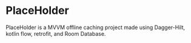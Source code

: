 # PlaceHolder
PlaceHolder is a MVVM offline caching project made using Dagger-Hilt, kotlin flow, retrofit, and Room Database.  
